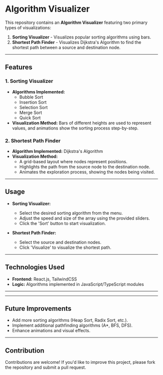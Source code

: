 # Algorithm Visualizer

This repository contains an **Algorithm Visualizer** featuring two primary types of visualizations:

1. **Sorting Visualizer** - Visualizes popular sorting algorithms using bars.
2. **Shortest Path Finder** - Visualizes Dijkstra's Algorithm to find the shortest path between a source and destination node.

---

## Features

### 1. Sorting Visualizer
- **Algorithms Implemented:**
  - Bubble Sort
  - Insertion Sort
  - Selection Sort
  - Merge Sort
  - Quick Sort
- **Visualization Method:** Bars of different heights are used to represent values, and animations show the sorting process step-by-step.

### 2. Shortest Path Finder
- **Algorithm Implemented:** Dijkstra's Algorithm
- **Visualization Method:**
  - A grid-based layout where nodes represent positions.
  - Highlights the path from the source node to the destination node.
  - Animates the exploration process, showing the nodes being visited.



---

## Usage
- **Sorting Visualizer:**
  - Select the desired sorting algorithm from the menu.
  - Adjust the speed and size of the array using the provided sliders.
  - Click the 'Sort' button to start visualization.

- **Shortest Path Finder:**
  - Select the source and destination nodes.
  - Click 'Visualize' to visualize the shortest path.

---

## Technologies Used
- **Frontend:** React.js, TailwindCSS
- **Logic:** Algorithms implemented in JavaScript/TypeScript modules

---



---

## Future Improvements
- Add more sorting algorithms (Heap Sort, Radix Sort, etc.).
- Implement additional pathfinding algorithms (A*, BFS, DFS).
- Enhance animations and visual effects.

---

## Contribution
Contributions are welcome! If you'd like to improve this project, please fork the repository and submit a pull request.


